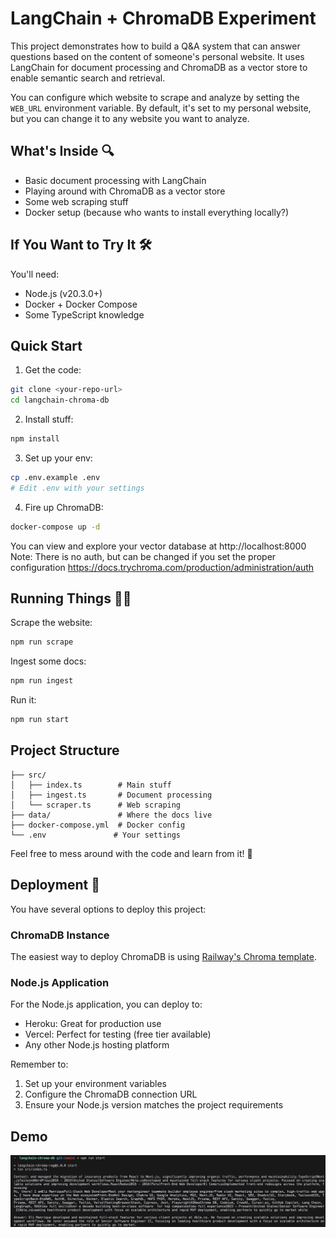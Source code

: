 # LangChain + ChromaDB Experiment

This project demonstrates how to build a Q&A system that can answer questions based on the content of someone's personal website. It uses LangChain for document processing and ChromaDB as a vector store to enable semantic search and retrieval.

You can configure which website to scrape and analyze by setting the `WEB_URL` environment variable. By default, it's set to my personal website, but you can change it to any website you want to analyze.

## What's Inside 🔍

- Basic document processing with LangChain
- Playing around with ChromaDB as a vector store
- Some web scraping stuff
- Docker setup (because who wants to install everything locally?)

## If You Want to Try It 🛠️

You'll need:
- Node.js (v20.3.0+)
- Docker + Docker Compose
- Some TypeScript knowledge

## Quick Start

1. Get the code:
```bash
git clone <your-repo-url>
cd langchain-chroma-db
```

2. Install stuff:
```bash
npm install
```

3. Set up your env:
```bash
cp .env.example .env
# Edit .env with your settings
```

4. Fire up ChromaDB:
```bash
docker-compose up -d
```

You can view and explore your vector database at http://localhost:8000
Note: There is no auth, but can be changed if you set the proper configuration https://docs.trychroma.com/production/administration/auth

## Running Things 🏃‍♂️

Scrape the website:
```bash
npm run scrape
```

Ingest some docs:
```bash
npm run ingest
```

Run it:
```bash
npm run start
```

## Project Structure

```
├── src/
│   ├── index.ts        # Main stuff
│   ├── ingest.ts       # Document processing
│   └── scraper.ts      # Web scraping
├── data/               # Where the docs live
├── docker-compose.yml  # Docker config
└── .env               # Your settings
```

Feel free to mess around with the code and learn from it! 🧪 

## Deployment 🚀

You have several options to deploy this project:

### ChromaDB Instance
The easiest way to deploy ChromaDB is using [Railway's Chroma template](https://railway.com/template/tifygm).

### Node.js Application
For the Node.js application, you can deploy to:
- Heroku: Great for production use
- Vercel: Perfect for testing (free tier available)
- Any other Node.js hosting platform

Remember to:
1. Set up your environment variables
2. Configure the ChromaDB connection URL
3. Ensure your Node.js version matches the project requirements


## Demo
![](./src/demo.png)
